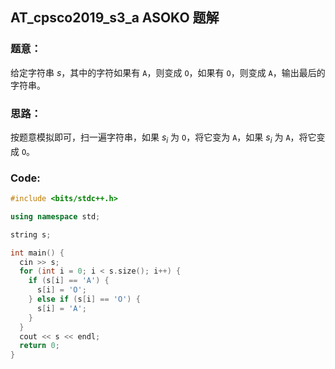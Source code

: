 ## AT_cpsco2019_s3_a ASOKO 题解

### 题意：

给定字符串 $s$，其中的字符如果有 `A`，则变成 `O`，如果有 `O`，则变成 `A`，输出最后的字符串。

### 思路：

按题意模拟即可，扫一遍字符串，如果 $s_i$ 为 `O`，将它变为 `A`，如果 $s_i$ 为 `A`，将它变成 `O`。

### Code:

```cpp
#include <bits/stdc++.h>

using namespace std;

string s;

int main() {
  cin >> s;
  for (int i = 0; i < s.size(); i++) {
    if (s[i] == 'A') {
      s[i] = 'O';
    } else if (s[i] == 'O') {
      s[i] = 'A';
    }
  }
  cout << s << endl;
  return 0;
} 
```
